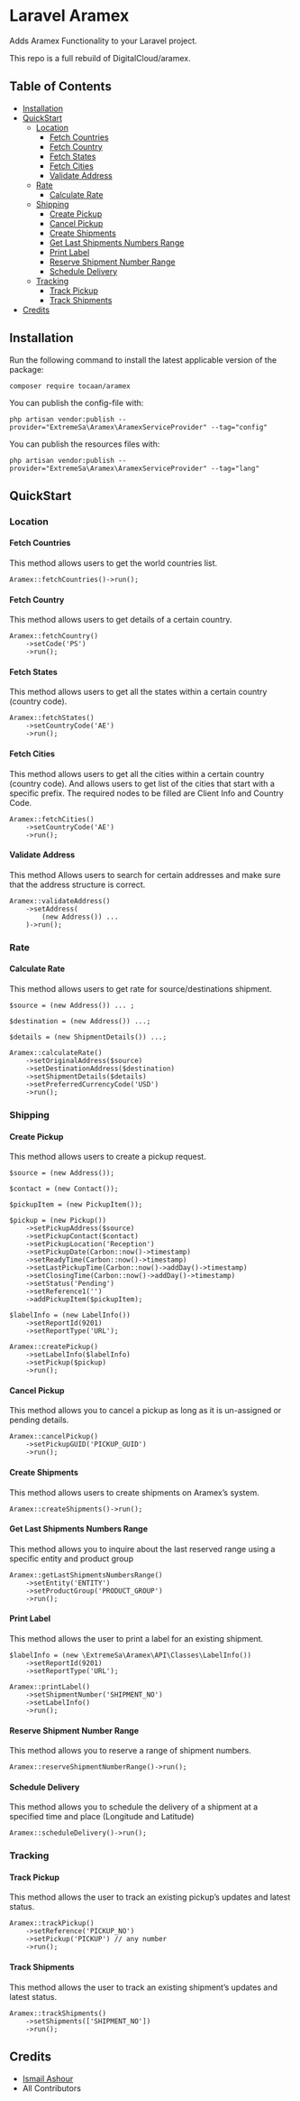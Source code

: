 # Laravel Aramex

Adds Aramex Functionality to your Laravel project.

This repo is a full rebuild of DigitalCloud/aramex.

## Table of Contents

* [Installation](#installation)
* [QuickStart](#quickstart)
    * [Location](#location)
        * [Fetch Countries](#fetch-countries)
        * [Fetch Country](#fetch-country)
        * [Fetch States](#fetch-states)
        * [Fetch Cities](#fetch-cities)
        * [Validate Address](#validate-address)
    * [Rate](#rate)
        * [Calculate Rate](#calculate-rate)
    * [Shipping](#shipping)
        * [Create Pickup](#create-pickup)
        * [Cancel Pickup](#cancel-Pickup)
        * [Create Shipments](#create-shipments)
        * [Get Last Shipments Numbers Range](#get-last-shipments-numbers-range)
        * [Print Label](#print-label)
        * [Reserve Shipment Number Range](#reserve-shipment-number-range)
        * [Schedule Delivery](#schedule-delivery)
    * [Tracking](#tracking)
        * [Track Pickup](#track-pickup)
        * [Track Shipments](#track-shipments)
* [Credits](#credits)

## Installation

Run the following command to install the latest applicable version of the package: 
    
    composer require tocaan/aramex

You can publish the config-file with:

    php artisan vendor:publish --provider="ExtremeSa\Aramex\AramexServiceProvider" --tag="config"

You can publish the resources files with:

    php artisan vendor:publish --provider="ExtremeSa\Aramex\AramexServiceProvider" --tag="lang"

## QuickStart

### Location

#### Fetch Countries
This method allows users to get the world countries list.

    Aramex::fetchCountries()->run();

#### Fetch Country
This method allows users to get details of a certain country. 

    Aramex::fetchCountry()
        ->setCode('PS')
        ->run();

#### Fetch States
This method allows users to get all the states within a certain country (country code).

    Aramex::fetchStates()
        ->setCountryCode('AE')
        ->run();

#### Fetch Cities
This method allows users to get all the cities within a certain country (country code). And allows users to get list of the cities that start with a specific prefix. The required nodes to be filled are Client Info and Country Code. 

    Aramex::fetchCities()
        ->setCountryCode('AE')
        ->run();

#### Validate Address
This method Allows users to search for certain addresses and make sure that the address structure is correct. 
 
    Aramex::validateAddress()
        ->setAddress(
            (new Address()) ...
        )->run();

### Rate

#### Calculate Rate
This method allows users to get rate for source/destinations shipment.

    $source = (new Address()) ... ;

    $destination = (new Address()) ...;

    $details = (new ShipmentDetails()) ...;

    Aramex::calculateRate()
        ->setOriginalAddress($source)
        ->setDestinationAddress($destination)
        ->setShipmentDetails($details)
        ->setPreferredCurrencyCode('USD')
        ->run();

### Shipping

#### Create Pickup
This method allows users to create a pickup request.

    $source = (new Address());
    
    $contact = (new Contact());
        
    $pickupItem = (new PickupItem());
    
    $pickup = (new Pickup())
        ->setPickupAddress($source)
        ->setPickupContact($contact)
        ->setPickupLocation('Reception')
        ->setPickupDate(Carbon::now()->timestamp)
        ->setReadyTime(Carbon::now()->timestamp)
        ->setLastPickupTime(Carbon::now()->addDay()->timestamp)
        ->setClosingTime(Carbon::now()->addDay()->timestamp)
        ->setStatus('Pending')
        ->setReference1('')
        ->addPickupItem($pickupItem);
        
    $labelInfo = (new LabelInfo())
        ->setReportId(9201)
        ->setReportType('URL');
        
    Aramex::createPickup()
        ->setLabelInfo($labelInfo)
        ->setPickup($pickup)
        ->run();

#### Cancel Pickup
This method allows you to cancel a pickup as long as it is un-assigned or pending details.

    Aramex::cancelPickup()
        ->setPickupGUID('PICKUP_GUID')
        ->run();

#### Create Shipments
This method allows users to create shipments on Aramex’s system.

    Aramex::createShipments()->run();

#### Get Last Shipments Numbers Range
This method allows you to inquire about the last reserved range using a specific entity and product group

    Aramex::getLastShipmentsNumbersRange()
        ->setEntity('ENTITY')
        ->setProductGroup('PRODUCT_GROUP')
        ->run();

#### Print Label
This method allows the user to print a label for an existing shipment.

    $labelInfo = (new \ExtremeSa\Aramex\API\Classes\LabelInfo())
        ->setReportId(9201)
        ->setReportType('URL');
        
    Aramex::printLabel()
        ->setShipmentNumber('SHIPMENT_NO')
        ->setLabelInfo()
        ->run();

#### Reserve Shipment Number Range
This method allows you to reserve a range of shipment numbers.

    Aramex::reserveShipmentNumberRange()->run();

#### Schedule Delivery
This method allows you to schedule the delivery of a shipment at a specified time and place (Longitude and Latitude)

    Aramex::scheduleDelivery()->run();

### Tracking

#### Track Pickup
This method allows the user to track an existing pickup’s updates and latest status.

    Aramex::trackPickup()
        ->setReference('PICKUP_NO')
        ->setPickup('PICKUP') // any number
        ->run();

#### Track Shipments
This method allows the user to track an existing shipment’s updates and latest status.

    Aramex::trackShipments()
        ->setShipments(['SHIPMENT_NO'])
        ->run();
        
## Credits

* [Ismail Ashour](https://github.com/drashoor/)
* All Contributors
